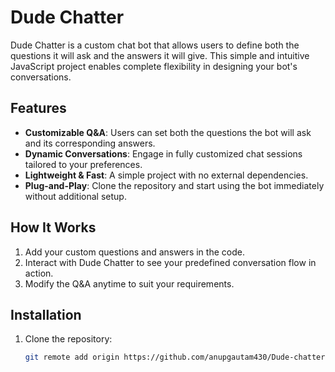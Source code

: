 # Dude Chatter

Dude Chatter is a custom chat bot that allows users to define both the questions it will ask and the answers it will give. This simple and intuitive JavaScript project enables complete flexibility in designing your bot's conversations.

## Features

- **Customizable Q&A**: Users can set both the questions the bot will ask and its corresponding answers.
- **Dynamic Conversations**: Engage in fully customized chat sessions tailored to your preferences.
- **Lightweight & Fast**: A simple project with no external dependencies.
- **Plug-and-Play**: Clone the repository and start using the bot immediately without additional setup.

## How It Works

1. Add your custom questions and answers in the code.
2. Interact with Dude Chatter to see your predefined conversation flow in action.
3. Modify the Q&A anytime to suit your requirements.

## Installation

1. Clone the repository:
   ```bash
   git remote add origin https://github.com/anupgautam430/Dude-chatter.git

